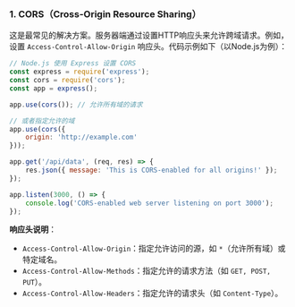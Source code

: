 
### 1. **CORS（Cross-Origin Resource Sharing）**
   这是最常见的解决方案。服务器端通过设置HTTP响应头来允许跨域请求。例如，设置 `Access-Control-Allow-Origin` 响应头。代码示例如下（以Node.js为例）：

   ```javascript
   // Node.js 使用 Express 设置 CORS
   const express = require('express');
   const cors = require('cors');
   const app = express();

   app.use(cors()); // 允许所有域的请求

   // 或者指定允许的域
   app.use(cors({
       origin: 'http://example.com'
   }));

   app.get('/api/data', (req, res) => {
       res.json({ message: 'This is CORS-enabled for all origins!' });
   });

   app.listen(3000, () => {
       console.log('CORS-enabled web server listening on port 3000');
   });
   ```

   **响应头说明**：
   - `Access-Control-Allow-Origin`：指定允许访问的源，如 `*`（允许所有域）或特定域名。
   - `Access-Control-Allow-Methods`：指定允许的请求方法（如 `GET, POST, PUT`）。
   - `Access-Control-Allow-Headers`：指定允许的请求头（如 `Content-Type`）。

